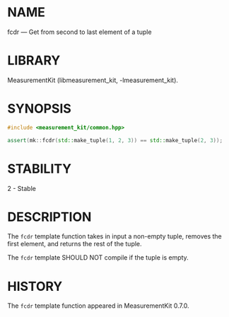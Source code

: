 # NAME
fcdr &mdash; Get from second to last element of a tuple

# LIBRARY
MeasurementKit (libmeasurement_kit, -lmeasurement_kit).

# SYNOPSIS
```C++
#include <measurement_kit/common.hpp>

assert(mk::fcdr(std::make_tuple(1, 2, 3)) == std::make_tuple(2, 3));
```

# STABILITY

2 - Stable

# DESCRIPTION

The `fcdr` template function takes in input a non-empty tuple, removes
the first element, and returns the rest of the tuple.

The `fcdr` template SHOULD NOT compile if the tuple is empty.

# HISTORY

The `fcdr` template function appeared in MeasurementKit 0.7.0.
